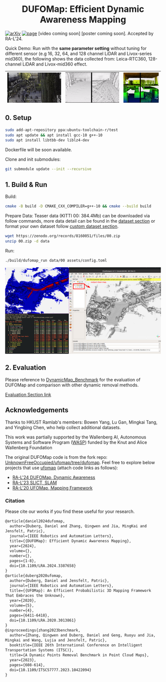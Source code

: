 <p>
  <h1 align="center">DUFOMap: Efficient Dynamic Awareness Mapping</h1>
</p>

[![arXiv](https://img.shields.io/badge/arXiv-2403.01449-b31b1b?logo=arxiv&logoColor=white)](https://arxiv.org/abs/2403.01449)
[![page](https://img.shields.io/badge/Web-Page-green)](https://KTH-RPL.github.io/dufomap) [video coming soon] [poster coming soon]. Accepted by RA-L'24.

Quick Demo: Run with the **same parameter setting** without tuning for different sensor (e.g 16, 32, 64, and 128 channel LiDAR and Livox-series mid360), the following shows the data collected from: Leica-RTC360, 128-channel LiDAR and Livox-mid360 effect.

| ![](assets/imgs/dufomap_leica.gif) | ![](assets/imgs/doals_train_128.gif) | ![](assets/imgs/two_floor_mid360.gif) |
| ------- | ------- | ------- |

## 0. Setup

```bash
sudo add-apt-repository ppa:ubuntu-toolchain-r/test
sudo apt update && apt install gcc-10 g++-10
sudo apt install libtbb-dev liblz4-dev
```

Dockerfile will be soon available.

Clone and init submodules:
```bash
git submodule update --init --recursive
```

## 1. Build & Run

Build:

```bash
cmake -B build -D CMAKE_CXX_COMPILER=g++-10 && cmake --build build
```

Prepare Data: Teaser data (KITTI 00: 384.4Mb) can be downloaded via follow commands, more data detail can be found in the [dataset section](https://github.com/KTH-RPL/DynamicMap_Benchmark?tab=readme-ov-file#dataset--scripts) or format your own dataset follow [custom dataset section](https://github.com/KTH-RPL/DynamicMap_Benchmark/blob/master/scripts/README.md#custom-dataset).

```bash
wget https://zenodo.org/records/8160051/files/00.zip
unzip 00.zip -d data
```

Run:

```bash
./build/dufomap_run data/00 assets/config.toml
```

![dufomap](assets/demo.png)

## 2. Evaluation

Please reference to [DynamicMap_Benchmark](https://github.com/KTH-RPL/DynamicMap_Benchmark) for the evaluation of DUFOMap and comparison with other dynamic removal  methods.

[Evaluation Section link](https://github.com/KTH-RPL/DynamicMap_Benchmark/blob/master/scripts/README.md#evaluation)


## Acknowledgements

Thanks to HKUST Ramlab's members: Bowen Yang, Lu Gan, Mingkai Tang, and Yingbing Chen, who help collect additional datasets. 

This work was partially supported by the Wallenberg AI, Autonomous Systems and Software Program ([WASP](https://wasp-sweden.org/)) funded by the Knut and Alice Wallenberg Foundation

The original DUFOMap code is from the fork repo: [UnknownFreeOccupied/ufomap/tree/dufomap](https://github.com/UnknownFreeOccupied/ufomap/tree/dufomap). 
Feel free to explore below projects that use [ufomap](https://github.com/UnknownFreeOccupied/ufomap) (attach code links as follows):
- [RA-L'24 DUFOMap, Dynamic Awareness]()
- [RA-L'23 SLICT, SLAM](https://github.com/brytsknguyen/slict)
- [RA-L'20 UFOMap, Mapping Framework](https://github.com/UnknownFreeOccupied/ufomap)

### Citation

Please cite our works if you find these useful for your research.

```
@article{daniel2024dufomap,
  author={Duberg, Daniel and Zhang, Qingwen and Jia, MingKai and Jensfelt, Patric},
  journal={IEEE Robotics and Automation Letters}, 
  title={{DUFOMap}: Efficient Dynamic Awareness Mapping}, 
  year={2024},
  volume={},
  number={},
  pages={1-8},
  doi={10.1109/LRA.2024.3387658}
}
@article{duberg2020ufomap,
  author={Duberg, Daniel and Jensfelt, Patric},
  journal={IEEE Robotics and Automation Letters}, 
  title={{UFOMap}: An Efficient Probabilistic 3D Mapping Framework That Embraces the Unknown}, 
  year={2020},
  volume={5},
  number={4},
  pages={6411-6418},
  doi={10.1109/LRA.2020.3013861}
}
@inproceedings{zhang2023benchmark,
  author={Zhang, Qingwen and Duberg, Daniel and Geng, Ruoyu and Jia, Mingkai and Wang, Lujia and Jensfelt, Patric},
  booktitle={IEEE 26th International Conference on Intelligent Transportation Systems (ITSC)}, 
  title={A Dynamic Points Removal Benchmark in Point Cloud Maps}, 
  year={2023},
  pages={608-614},
  doi={10.1109/ITSC57777.2023.10422094}
}
```
